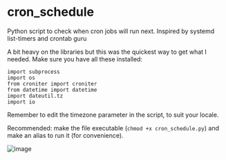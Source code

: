 # cron_schedule
Python script to check when cron jobs will run next. Inspired by systemd list-timers and crontab guru

A bit heavy on the libraries but this was the quickest way to get what I needed. Make sure you have all these installed:
```
import subprocess
import os
from croniter import croniter
from datetime import datetime
import dateutil.tz
import io
```
Remember to edit the timezone parameter in the script, to suit your locale.

Recommended: make the file executable (`chmod +x cron_schedule.py`) and make an alias to run it (for convenience).

![image](https://user-images.githubusercontent.com/19332617/125656868-2470f92b-3f72-44e1-b465-ca5204d3ed9b.png)
